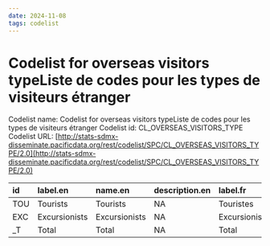 ```yaml
---
date: 2024-11-08
tags: codelist
---
```


# Codelist for overseas visitors typeListe de codes pour les types de visiteurs étranger

Codelist name: Codelist for overseas visitors typeListe de codes pour les types de visiteurs étranger
Codelist id: CL_OVERSEAS_VISITORS_TYPE
Codelist URL: [http://stats-sdmx-disseminate.pacificdata.org/rest/codelist/SPC/CL_OVERSEAS_VISITORS_TYPE/2.0](http://stats-sdmx-disseminate.pacificdata.org/rest/codelist/SPC/CL_OVERSEAS_VISITORS_TYPE/2.0)

|id  |label.en      |name.en       |description.en |label.fr       |name.fr        |description.fr |
|:---|:-------------|:-------------|:--------------|:--------------|:--------------|:--------------|
|TOU |Tourists      |Tourists      |NA             |Touristes      |Touristes      |NA             |
|EXC |Excursionists |Excursionists |NA             |Excursionistes |Excursionistes |NA             |
|_T  |Total         |Total         |NA             |Total          |Total          |NA             |
